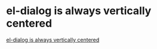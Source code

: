 # el-dialog is always vertically centered
[el-dialog is always vertically centered](https://aiwithcloud.com/2022/09/15/el_dialog_is_always_vertically_centered/)